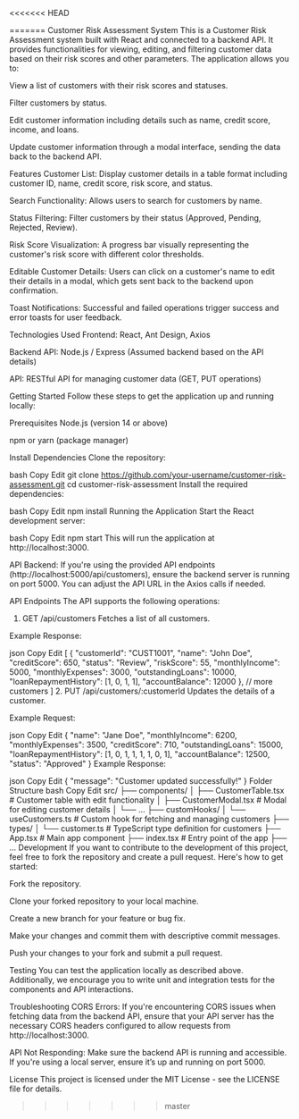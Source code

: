 <<<<<<< HEAD

=======
Customer Risk Assessment System
This is a Customer Risk Assessment system built with React and connected to a backend API. It provides functionalities for viewing, editing, and filtering customer data based on their risk scores and other parameters. The application allows you to:

View a list of customers with their risk scores and statuses.

Filter customers by status.

Edit customer information including details such as name, credit score, income, and loans.

Update customer information through a modal interface, sending the data back to the backend API.

Features
Customer List: Display customer details in a table format including customer ID, name, credit score, risk score, and status.

Search Functionality: Allows users to search for customers by name.

Status Filtering: Filter customers by their status (Approved, Pending, Rejected, Review).

Risk Score Visualization: A progress bar visually representing the customer's risk score with different color thresholds.

Editable Customer Details: Users can click on a customer's name to edit their details in a modal, which gets sent back to the backend upon confirmation.

Toast Notifications: Successful and failed operations trigger success and error toasts for user feedback.

Technologies Used
Frontend: React, Ant Design, Axios

Backend API: Node.js / Express (Assumed backend based on the API details)

API: RESTful API for managing customer data (GET, PUT operations)

Getting Started
Follow these steps to get the application up and running locally:

Prerequisites
Node.js (version 14 or above)

npm or yarn (package manager)

Install Dependencies
Clone the repository:

bash
Copy
Edit
git clone https://github.com/your-username/customer-risk-assessment.git
cd customer-risk-assessment
Install the required dependencies:

bash
Copy
Edit
npm install
Running the Application
Start the React development server:

bash
Copy
Edit
npm start
This will run the application at http://localhost:3000.

API Backend: If you're using the provided API endpoints (http://localhost:5000/api/customers), ensure the backend server is running on port 5000. You can adjust the API URL in the Axios calls if needed.

API Endpoints
The API supports the following operations:

1. GET /api/customers
Fetches a list of all customers.

Example Response:

json
Copy
Edit
[
  {
    "customerId": "CUST1001",
    "name": "John Doe",
    "creditScore": 650,
    "status": "Review",
    "riskScore": 55,
    "monthlyIncome": 5000,
    "monthlyExpenses": 3000,
    "outstandingLoans": 10000,
    "loanRepaymentHistory": [1, 0, 1, 1],
    "accountBalance": 12000
  },
  // more customers
]
2. PUT /api/customers/:customerId
Updates the details of a customer.

Example Request:

json
Copy
Edit
{
  "name": "Jane Doe",
  "monthlyIncome": 6200,
  "monthlyExpenses": 3500,
  "creditScore": 710,
  "outstandingLoans": 15000,
  "loanRepaymentHistory": [1, 0, 1, 1, 1, 1, 0, 1],
  "accountBalance": 12500,
  "status": "Approved"
}
Example Response:

json
Copy
Edit
{
  "message": "Customer updated successfully!"
}
Folder Structure
bash
Copy
Edit
src/
  ├── components/
  │   ├── CustomerTable.tsx       # Customer table with edit functionality
  │   ├── CustomerModal.tsx       # Modal for editing customer details
  │   └── ...
  ├── customHooks/
  │   └── useCustomers.ts        # Custom hook for fetching and managing customers
  ├── types/
  │   └── customer.ts            # TypeScript type definition for customers
  ├── App.tsx                    # Main app component
  ├── index.tsx                  # Entry point of the app
  ├── ...
Development
If you want to contribute to the development of this project, feel free to fork the repository and create a pull request. Here's how to get started:

Fork the repository.

Clone your forked repository to your local machine.

Create a new branch for your feature or bug fix.

Make your changes and commit them with descriptive commit messages.

Push your changes to your fork and submit a pull request.

Testing
You can test the application locally as described above. Additionally, we encourage you to write unit and integration tests for the components and API interactions.

Troubleshooting
CORS Errors: If you're encountering CORS issues when fetching data from the backend API, ensure that your API server has the necessary CORS headers configured to allow requests from http://localhost:3000.

API Not Responding: Make sure the backend API is running and accessible. If you're using a local server, ensure it’s up and running on port 5000.

License
This project is licensed under the MIT License - see the LICENSE file for details.

>>>>>>> master
